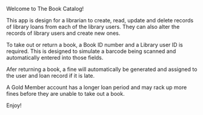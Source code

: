 Welcome to The Book Catalog!

This app is design for a librarian to create, read, update and delete records of library loans from each of the library users.
They can also alter the records of library users and create new ones. 

To take out or return a book, a Book ID number and a Library user ID is required. This is designed to simulate a barcode being scanned and
automatically entered into those fields. 

Afer returning a book, a fine will automatically be generated and assigned to the user and loan record if it is late.

A Gold Member account has a longer loan period and may rack up more fines before they are unable to take out a book.

Enjoy!
